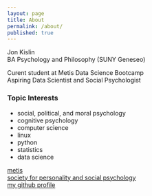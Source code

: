 ```yaml
---
layout: page
title: About
permalink: /about/
published: true
---
```


Jon Kislin  
BA Psychology and Philosophy (SUNY Geneseo)  
  
Curent student at Metis Data Science Bootcamp  
Aspiring Data Scientist and Social Psychologist  

### Topic Interests ###
- social, political, and moral psychology
- cognitive psychology
- computer science
- linux
- python
- statistics
- data science

[metis](http://thisismetis.com)  
[society for personality and social psychology](http://spsp.org)  
[my github profile](https://github.com/jonkislin)
